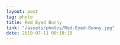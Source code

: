 ```yaml
---
layout: post
tag: photo
title: Red Eyed Bunny
link: "/assets/photos/Red-Eyed-Bunny.jpg"
date: 2019-07-11 00:10:10
---
```


